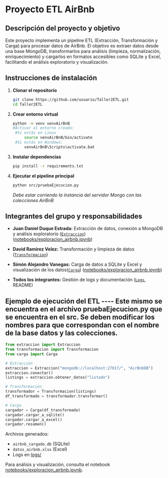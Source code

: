 # Proyecto ETL AirBnb

## Descripción del proyecto y objetivo

Este proyecto implementa un pipeline ETL (Extracción, Transformación y Carga) para procesar datos de AirBnb. El objetivo es extraer datos desde una base MongoDB, transformarlos para análisis (limpieza, normalización, enriquecimiento) y cargarlos en formatos accesibles como SQLite y Excel, facilitando el análisis exploratorio y visualización.

## Instrucciones de instalación

1. **Clonar el repositorio**
   ```sh
   git clone https://github.com/usuario/Taller2ETL.git
   cd Taller2ETL
   ```

2. **Crear entorno virtual**
   ```sh
   python -m venv venvAirBnB
   #Activar el entorno creado:
    #Si estás en Linux
        source venvAirBnB/bin/activate   
    #Si estás en Windows: 
        venvAirBnB\Scripts\activate.bat
   ```

3. **Instalar dependencias**
   ```sh
   pip install -r requirements.txt
   ```

4. **Ejecutar el pipeline principal**
   ```sh
   python src/pruebaEjecucion.py
   ```
   *Debe estar corriendo la instancia del servidor Mongo con las colecciones AirBnB*

## Integrantes del grupo y responsabilidades

- **Juan Daniel Duque Estrada:** Extracción de datos, conexión a MongoDB y análisis exploratorio ([`Extraccion`](src/extraccion.py)) ([notebooks/exploracion_airbnb.ipynb](notebooks/exploracion_airbnb.ipynb))

- **David Ramirez Velez:** Transformación y limpieza de datos ([`Transformacion`](src/transformacion.py))

- **Simón Alejandro Vanegas:** Carga de datos a SQLite y Excel y visualización de los datos([`Carga`](src/carga.py)) ([notebooks/exploracion_airbnb.ipynb](notebooks/exploracion_airbnb.ipynb))

- **Todos los integrantes:** Gestión de logs y documentación ([`Logs`](src/logs.py), README)

## Ejemplo de ejecución del ETL  ---- Este mismo se encuentra en el archivo pruebaEjecucion.py que se encuentra en el src. Se deben modificar los nombres para que correspondan con el nombre de la base datos y las colecciones.

```python
from extraccion import Extraccion
from transformacion import Transformacion
from carga import Carga

# Extracción
extraccion = Extraccion("mongodb://localhost:27017/", "AirBnbDB")
extraccion.conectar()
listings = extraccion.obtener_datos("listado")

# Transformación
transformador = Transformacion(listings)
df_transformado = transformador.transformar()

# Carga
cargador = Carga(df_transformado)
cargador.cargar_a_sqlite()
cargador.cargar_a_excel()
cargador.resumen()
```

Archivos generados:
- `airbnb_cargado.db` (SQLite)
- `datos_airbnb.xlsx` (Excel)
- Logs en [logs/](logs/)

Para análisis y visualización, consulta el notebook [notebooks/exploracion_airbnb.ipynb](notebooks/exploracion_airbnb.ipynb).